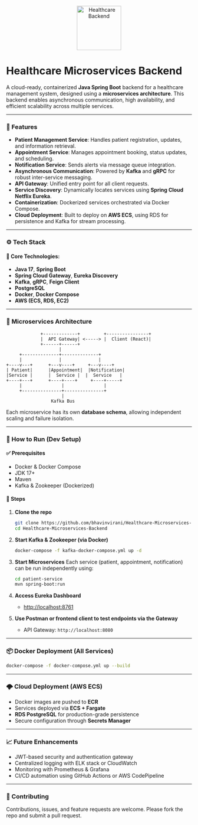 <div align="center">
  <br>
  <img alt="Healthcare Backend" src="![image](https://github.com/user-attachments/assets/d5f4f99b-0027-4f00-afb8-b10cee2acd31)" width="120px">
</div>

# Healthcare Microservices Backend

A cloud-ready, containerized **Java Spring Boot** backend for a healthcare management system, designed using a **microservices architecture**. This backend enables asynchronous communication, high availability, and efficient scalability across multiple services.

---

### 🚀 Features

- **Patient Management Service**: Handles patient registration, updates, and information retrieval.
- **Appointment Service**: Manages appointment booking, status updates, and scheduling.
- **Notification Service**: Sends alerts via message queue integration.
- **Asynchronous Communication**: Powered by **Kafka** and **gRPC** for robust inter-service messaging.
- **API Gateway**: Unified entry point for all client requests.
- **Service Discovery**: Dynamically locates services using **Spring Cloud Netflix Eureka**.
- **Containerization**: Dockerized services orchestrated via Docker Compose.
- **Cloud Deployment**: Built to deploy on **AWS ECS**, using RDS for persistence and Kafka for stream processing.

---

### ⚙️ Tech Stack

#### 📌 Core Technologies:
- **Java 17**, **Spring Boot**
- **Spring Cloud Gateway**, **Eureka Discovery**
- **Kafka**, **gRPC**, **Feign Client**
- **PostgreSQL**
- **Docker**, **Docker Compose**
- **AWS (ECS, RDS, EC2)**

---

### 🧩 Microservices Architecture

```plaintext
             +-------------+         +----------------+
             |  API Gateway| <-----> |  Client (React)|
             +------+------+
                    |
     +--------------+--------------+
     |              |              |
+----v---+      +---v----+     +---v----+
| Patient|      |Appointment|  |Notification|
|Service |      |  Service |  |  Service   |
+----+---+      +----+----+     +----+-----+
     |               |               |
     +---------------+---------------+
                     |
                 Kafka Bus
```


Each microservice has its own **database schema**, allowing independent scaling and failure isolation.

---

### 🧪 How to Run (Dev Setup)

#### ✅ Prerequisites

- Docker & Docker Compose
- JDK 17+
- Maven
- Kafka & Zookeeper (Dockerized)

#### 🏁 Steps

1. **Clone the repo**
   ```bash
   git clone https://github.com/bhavinvirani/Healthcare-Microservices-Backend.git
   cd Healthcare-Microservices-Backend
   ```

2. **Start Kafka & Zookeeper (via Docker)**
   ```bash
   docker-compose -f kafka-docker-compose.yml up -d
   ```

3. **Start Microservices**
   Each service (patient, appointment, notification) can be run independently using:
   ```bash
   cd patient-service
   mvn spring-boot:run
   ```

4. **Access Eureka Dashboard**
   - [http://localhost:8761](http://localhost:8761)

5. **Use Postman or frontend client to test endpoints via the Gateway**
   - API Gateway: `http://localhost:8080`

---

### 📦 Docker Deployment (All Services)

```bash
docker-compose -f docker-compose.yml up --build
```

---

### 🌩️ Cloud Deployment (AWS ECS)

- Docker images are pushed to **ECR**
- Services deployed via **ECS + Fargate**
- **RDS PostgreSQL** for production-grade persistence
- Secure configuration through **Secrets Manager**

---

### 📈 Future Enhancements

- JWT-based security and authentication gateway
- Centralized logging with ELK stack or CloudWatch
- Monitoring with Prometheus & Grafana
- CI/CD automation using GitHub Actions or AWS CodePipeline

---

### 🤝 Contributing

Contributions, issues, and feature requests are welcome. Please fork the repo and submit a pull request.

